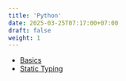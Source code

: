 ```yaml
---
title: 'Python'
date: 2025-03-25T07:17:00+07:00
draft: false
weight: 1
---
```


- [Basics](./basics)
- [Static Typing](./static-typing)
